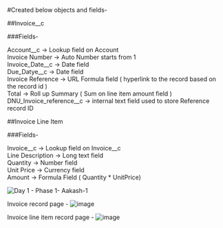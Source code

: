 #Created below objects and fields- 

##Invoice__c

###Fields-

Account__c -> Lookup field on Account <br/>
Invoice Number -> Auto Number starts from 1 <br/>
Invoice_Date__c -> Date field <br/>
Due_Datye__c -> Date field <br/>
Invoice Reference -> URL Formula field ( hyperlink to the record based on the record id ) <br/>
Total -> Roll up Summary ( Sum on line item amount field ) <br/>
DNU_Invoice_reference__c -> internal text field used to store Reference record ID <br/>


##Invoice Line Item <br/>

###Fields- <br/>

Invoice__c -> Lookup field on Invoice__c <br/>
Line Description -> Long text field <br/>
Quantity -> Number field <br/>
Unit Price -> Currency field <br/>
Amount -> Formula Field ( Quantity * UnitPrice) <br/>



![Day 1 - Phase 1- Aakash-1](https://github.com/user-attachments/assets/6bc70b0f-1772-4fa6-b767-b06043d9de43)


Invoice record page -
![image](https://github.com/user-attachments/assets/c6f73ebd-b48c-4309-8d3f-a788321a737e)

Invoice line item record page - 
![image](https://github.com/user-attachments/assets/92ebff03-d812-428a-a518-94112d48ec19)

